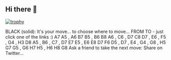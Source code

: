 ## Hi there 👋

[![trophy](https://github-profile-trophy.vercel.app/?username=eliyas-wubie)](https://github.com/ryo-ma/github-profile-trophy)

BLACK (solid): It's your move... to choose where to move...
FROM	TO - just click one of the links :)
A7	A5 , A6
B7	B5 , B6
B8	A6 , C6 , D7
C8	D7 , E6 , F5 , G4 , H3
D8	A5 , B6 , C7 , D7
E7	E5 , E6
E8	D7
F6	D5 , D7 , E4 , G4 , G8 , H5
G7	G5 , G6
H7	H5 , H6
H8	G8
Ask a friend to take the next move: Share on Twitter...
